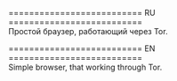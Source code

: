 ========================== RU ==========================   
Простой браузер, работающий через Tor.   
     
========================== EN ==========================   
Simple browser, that working through Tor.   
